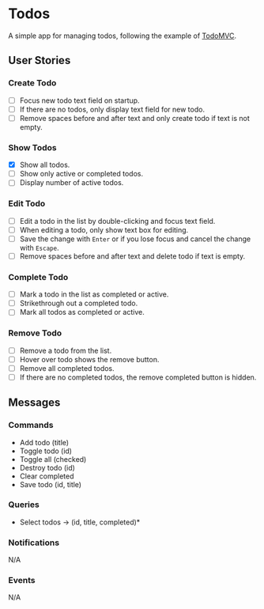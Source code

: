 # Todos

A simple app for managing todos, following the example
of [TodoMVC](https://todomvc.com).

## User Stories

### Create Todo

- [ ] Focus new todo text field on startup.
- [ ] If there are no todos, only display text field for new todo.
- [ ] Remove spaces before and after text and only create todo if text is not
  empty.

### Show Todos

- [x] Show all todos.
- [ ] Show only active or completed todos.
- [ ] Display number of active todos.

### Edit Todo

- [ ] Edit a todo in the list by double-clicking and focus text field.
- [ ] When editing a todo, only show text box for editing.
- [ ] Save the change with `Enter` or if you lose focus and cancel the change
  with `Escape`.
- [ ] Remove spaces before and after text and delete todo if text is empty.

### Complete Todo

- [ ] Mark a todo in the list as completed or active.
- [ ] Strikethrough out a completed todo.
- [ ] Mark all todos as completed or active.

### Remove Todo

- [ ] Remove a todo from the list.
- [ ] Hover over todo shows the remove button.
- [ ] Remove all completed todos.
- [ ] If there are no completed todos, the remove completed button is hidden.

## Messages

### Commands

- Add todo (title)
- Toggle todo (id)
- Toggle all (checked)
- Destroy todo (id)
- Clear completed
- Save todo (id, title)

### Queries

- Select todos -> (id, title, completed)\*

### Notifications

N/A

### Events

N/A
